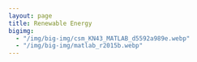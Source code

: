```yaml
---
layout: page
title: Renewable Energy
bigimg:
  - "/img/big-img/csm_KN43_MATLAB_d5592a989e.webp"
  - "/img/big-img/matlab_r2015b.webp"
---
```


